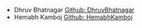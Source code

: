 - Dhruv Bhatnagar [Github: DhruvBhatnagar](https://github.com/dhruv10)
- Hemabh Kamboj [Github: HemabhKamboj](https://github.com/HemabhKamboj)
